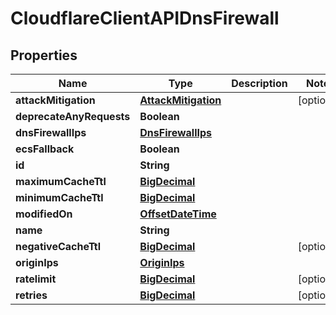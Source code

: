 # CloudflareClientAPIDnsFirewall

## Properties
Name | Type | Description | Notes
------------ | ------------- | ------------- | -------------
**attackMitigation** | [**AttackMitigation**](AttackMitigation.md) |  |  [optional]
**deprecateAnyRequests** | **Boolean** |  | 
**dnsFirewallIps** | [**DnsFirewallIps**](DnsFirewallIps.md) |  | 
**ecsFallback** | **Boolean** |  | 
**id** | **String** |  | 
**maximumCacheTtl** | [**BigDecimal**](BigDecimal.md) |  | 
**minimumCacheTtl** | [**BigDecimal**](BigDecimal.md) |  | 
**modifiedOn** | [**OffsetDateTime**](OffsetDateTime.md) |  | 
**name** | **String** |  | 
**negativeCacheTtl** | [**BigDecimal**](BigDecimal.md) |  |  [optional]
**originIps** | [**OriginIps**](OriginIps.md) |  | 
**ratelimit** | [**BigDecimal**](BigDecimal.md) |  |  [optional]
**retries** | [**BigDecimal**](BigDecimal.md) |  |  [optional]
